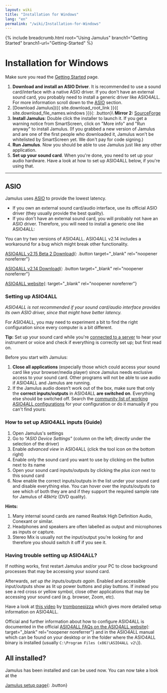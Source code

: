 ```yaml
---
layout: wiki
title: "Installation for Windows"
lang: "en"
permalink: "/wiki/Installation-for-Windows"
---
```


{% include breadcrumb.html root="Using Jamulus" branch1="Getting Started" branch1-url="Getting-Started" %}

# Installation for Windows

Make sure you read the [Getting Started](Getting-Started) page.
1. **Download and install an ASIO Driver**. It is recommended to use a sound card/interface with a native ASIO driver. If you don't have an external sound card, you probably need to install a generic driver like ASIO4ALL. For more information scroll down to the [ASIO](#asio) section.
1. [Download Jamulus]({{ site.download_root_link }}{{ site.download_file_names.windows }}){: .button}\\
 **Mirror 2:** [SourceForge](https://sourceforge.net/projects/llcon/files/latest/download)
1. **Install Jamulus**: Double click the installer to launch it. If you get a warning notice from SmartScreen, click on "More info" and "Run anyway" to install Jamulus. (If you grabbed a new version of Jamulus and are one of the first people who downloaded it, Jamulus won't be whitelisted by SmartScreen yet. We don't pay for code signing.)
1. **Run Jamulus**. Now you should be able to use Jamulus just like any other application.
1. **Set up your sound card**. When you're done, you need to set up your audio hardware. Have a look at how to set up ASIO4ALL below, if you're using that.

***

## ASIO

Jamulus uses [ASIO](https://en.wikipedia.org/wiki/Audio_Stream_Input/Output) to provide the lowest latency.
* If you own an external sound card/audio interface, use its official ASIO driver (they usually provide the best quality).
* If you don't have an external sound card, you will probably not have an ASIO driver. Therefore, you will need to install a generic one like ASIO4ALL:

You can try two versions of ASIO4ALL. ASIO4ALL v2.14 includes a workaround for a bug which might break other functionality.

[ASIO4ALL v2.15 Beta 2 Download](https://github.com/jamulussoftware/assets/raw/main/ASIO4ALL/v2.15/ASIO4ALL_2_15_Beta2_English.exe){: .button target="_blank" rel="noopener noreferrer"}

[ASIO4ALL v2.14 Download](https://github.com/jamulussoftware/assets/raw/main/ASIO4ALL/v2.14/ASIO4ALL_2_14_English.exe){: .button target="_blank" rel="noopener noreferrer"}

[ASIO4ALL website](https://www.asio4all.org/){: target="_blank" rel="noopener noreferrer"}


### Setting up ASIO4ALL

*ASIO4ALL is not recommended if your sound card/audio interface provides its own ASIO driver, since that might have better latency.*

For ASIO4ALL, you may need to experiment a bit to find the right configuration since every computer is a bit different.

**Tip:** Set up your sound card while you're [connected to a server](Onboarding#2-connecting-to-a-server) to hear your instrument or voice and check if everything is correctly set up; but first read on.


Before you start with Jamulus:
1. **Close all applications** (especially those which could access your sound card like your browser/media player) since Jamulus needs exclusive access to your sound card. Other programs will not be able to use audio if ASIO4ALL and Jamulus are running.
1. If the Jamulus audio doesn’t work out of the box, make sure that only the **correct inputs/outputs** in ASIO4ALL **are switched on**. Everything else should be switched off. Search the [community list of working ASIO4ALL configurations](/kb/2021/03/20/ASIO4ALL-Examples.html) for your configuration or do it manually if you can't find yours:

### How to set up ASIO4ALL inputs (Guide)

1. Open Jamulus's settings
1. Go to _"ASIO Device Settings"_ (column on the left; directly under the selection of the driver)
1. Enable _advanced view_ in ASIO4ALL (click the tool icon on the bottom right)
1. Enable only the sound card you want to use by clicking on the button next to its name
1. Open your sound card inputs/outputs by clicking the _plus icon_ next to this sound card
1. Now enable the correct inputs/outputs in the list under your sound card and disable everything else. You can hover over the inputs/outputs to see which of both they are and if they support the required sample rate for Jamulus of 48kHz (DVD quality).

**Hints:**
1. Many internal sound cards are named Realtek High Definition Audio, Conexant or similar.
1. Headphones and speakers are often labelled as output and microphones as inputs or capture.
1. Stereo Mix is usually not the input/output you're looking for and therefore you should switch it off if you see it.

### Having trouble setting up ASIO4ALL?

If nothing works, first restart Jamulus and/or your PC to close background processes that may be accessing your sound card.

Afterwards, *set up the inputs/outputs again*. Enabled and accessible input/outputs show as lit up power buttons and play buttons. If instead you see a red cross or yellow symbol, close other applications that may be accessing your sound card (e.g. browser, Zoom, etc).

Have a look at [this video](https://youtu.be/_GzOsitVgLI) by [trombonepizza](https://github.com/trombonepizza) which gives more detailed setup information on ASIO4ALL.

Official and further information about how to configure ASIO4ALL is documented in the official [ASIO4ALL FAQs on the ASIO4ALL website](https://www.asio4all.org/index.php/help/faq/){: target="_blank" rel="noopener noreferrer"} and in the ASIO4ALL manual which can be found on your desktop or in the folder where the ASIO4ALL binary is installed (usually `C:\Program Files (x86)\ASIO4ALL v2\`)).

## All installed?

Jamulus has been installed and can be used now. You can now take a look at the

[Jamulus setup page](Getting-Started){: .button}
